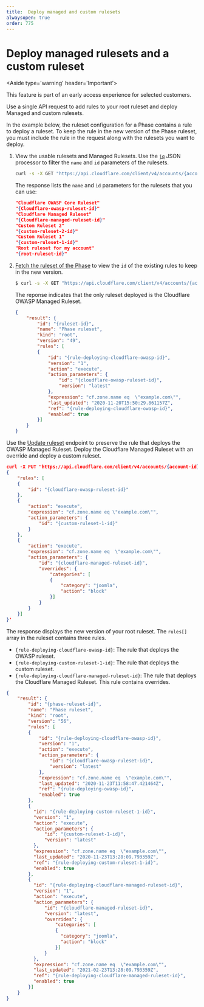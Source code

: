 ```yaml
---
title:  Deploy managed and custom rulesets
alwaysopen: true
order: 775
---
```


# Deploy managed rulesets and a custom ruleset

<Aside type='warning' header='Important'>

This feature is part of an early access experience for selected customers.

</Aside>

Use a single API request to add rules to your root ruleset and deploy Managed and custom rulesets.

In the example below, the ruleset configuration for a Phase contains a rule to deploy a ruleset. To keep the rule in the new version of the Phase ruleset, you must include the rule in the request along with the rulesets you want to deploy.

1. View the usable rulesets and Managed Rulesets. Use the [`jq`](https://stedolan.github.io/jq/) JSON processor to filter the `name` and `id` parameters of the rulesets.

    ```bash
    curl -s -X GET "https://api.cloudflare.com/client/v4/accounts/{account-id}/rulesets" | jq .result[] | jq '.name, .id'
    ```
    
    The response lists the `name` and `id` parameters for the rulesets that you can use:
    
    ```json
    "Cloudflare OWASP Core Ruleset"
    "{Cloudflare-owasp-ruleset-id}"
    "Cloudflare Managed Ruleset"
    "{Cloudflare-managed-ruleset-id}"
    "Custom Ruleset 2"
    "{custom-ruleset-2-id}"
    "Custom Ruleset 1"
    "{custom-ruleset-1-id}"
    "Root ruleset for my account"
    "{root-ruleset-id}"
    ```

1. [Fetch the ruleset of the Phase](/cf-rulesets/view-rulesets/) to view the `id` of the existing rules to keep in the new version.

    ```bash
    $ curl -s -X GET "https://api.cloudflare.com/client/v4/accounts/{account-id}/rulesets/{root-ruleset-id}/versions/{version-number}"
    ```

    The reponse indicates that the only ruleset deployed is the Cloudflare OWASP Managed Ruleset.
    
    ```json
    {
        "result": {
            "id": "{ruleset-id}",
            "name": "Phase ruleset",
            "kind": "root",
            "version": "49",
            "rules": [
            {
                "id": "{rule-deploying-cloudflare-owasp-id}",
                "version": "1",
                "action": "execute",
                "action_parameters": {
                    "id": "{cloudflare-owasp-ruleset-id}",
                    "version": "latest"
                },
                "expression": "cf.zone.name eq  \"example.com\"",
                "last_updated": "2020-11-20T15:50:29.861157Z",
                "ref": "{rule-deploying-cloudflare-owasp-id}",
                "enabled": true
            }]
        }
    }
    ```

Use the [Update ruleset](/cf-rulesets/rulesets-api/update/) endpoint to preserve the rule that deploys the OWASP Managed Ruleset. Deploy the Cloudflare Managed Ruleset with an override and deploy a custom ruleset.

```json
curl -X PUT "https://api.cloudflare.com/client/v4/accounts/{account-id}/rulesets/{ruleset-id}" -d'
{
    "rules": [
    {
        "id": "{cloudflare-owasp-ruleset-id}"
    },
    {
        "action": "execute",
        "expression": "cf.zone.name eq \"example.com\"",
        "action_parameters": {
            "id": "{custom-ruleset-1-id}"
        }
    },
    {
        "action": "execute",
        "expression": "cf.zone.name eq  \"example.com\"",
        "action_parameters": {
            "id": "{cloudflare-managed-ruleset-id}",
            "overrides": {
                "categories": [
                {
                    "category": "joomla",
                    "action": "block"
                }]
            }
        }  
    }]
}'
```

The response displays the new version of your root ruleset. The `rules[]` array in the ruleset contains three rules.

* `{rule-deploying-cloudflare-owasp-id}`: The rule that deploys the OWASP ruleset.
* `{rule-deploying-custom-ruleset-1-id}`: The rule that deploys the custom ruleset.
* `{rule-deploying-cloudflare-managed-ruleset-id}`: The rule that deploys the Cloudflare Managed Ruleset. This rule contains overrides.

```json
{
    "result": {
        "id": "{phase-ruleset-id}",
        "name": "Phase ruleset",
        "kind": "root",
        "version": "56",
        "rules": [
        {
            "id": "{rule-deploying-cloudflare-owasp-id}",
            "version": "1",
            "action": "execute",
            "action_parameters": {
                "id": "{cloudflare-owasp-ruleset-id}",
                "version": "latest"
            },
            "expression": "cf.zone.name eq  \"example.com\"",
            "last_updated": "2020-11-23T11:58:47.421464Z",
            "ref": "{rule-deploying-owasp-id}",
            "enabled": true
        },
        {
          "id": "{rule-deploying-custom-ruleset-1-id}",
          "version": "1",
          "action": "execute",
          "action_parameters": {
              "id": "{custom-ruleset-1-id}",
              "version": "latest"
          },
          "expression": "cf.zone.name eq  \"example.com\"",
          "last_updated": "2020-11-23T13:28:09.793359Z",
          "ref": "{rule-deploying-custom-ruleset-1-id}",
          "enabled": true
        },
        {
          "id": "{rule-deploying-cloudflare-managed-ruleset-id}",
          "version": "1",
          "action": "execute",
          "action_parameters": {
              "id": "{cloudflare-managed-ruleset-id}",
              "version": "latest",
              "overrides": {
                  "categories": [
                  {
                    "category": "joomla",
                    "action": "block"
                  }]
              }
          },
          "expression": "cf.zone.name eq  \"example.com\"",
          "last_updated": "2021-02-23T13:28:09.793359Z",
          "ref": "{rule-deploying-cloudflare-managed-ruleset-id}",
          "enabled": true
        }]
    }
}
```